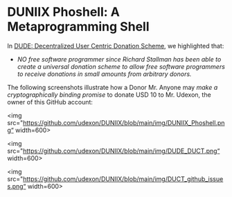 # DUNIIX Phoshell: A Metaprogramming Shell

In [DUDE: Decentralized User Centric Donation Scheme](https://github.com/udexon/DUDE/blob/main/README.md), we highlighted that:

- _NO free software programmer since Richard Stallman has been able to create a universal donation scheme to allow free software programmers to receive donations in small amounts from arbitrary donors._

The following screenshots illustrate how a Donor Mr. Anyone may _make a cryptographically binding promise_ to donate USD 10 to Mr. Udexon, the owner of this GitHub account:

<img src="https://github.com/udexon/DUNIIX/blob/main/img/DUNIIX_Phoshell.png“ width=600>
          
<img src="https://github.com/udexon/DUNIIX/blob/main/img/DUDE_DUCT.png“ width=600>          

<img src="https://github.com/udexon/DUNIIX/blob/main/img/DUCT_github_issues.png“ width=600>          


